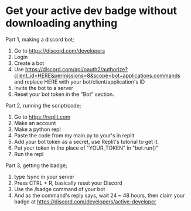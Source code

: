 # Get your active dev badge without downloading anything

Part 1, making a discord bot;
1. Go to https://discord.com/developers
2. Login
3. Create a bot
4. Use https://discord.com/api/oauth2/authorize?client_id=HERE&permissions=8&scope=bot+applications.commands and replace HERE with your bot/client/application's ID
5. Invite the bot to a server
6. Reset your bot token in the "Bot" section.

Part 2, running the script/code;
1. Go to https://replit.com
2. Make an account
3. Make a python repl
4. Paste the code from my main.py to your's in replit
5. Add your bot token as a secret, use Replit's tutorial to get it.
6. Put your token in the place of "YOUR_TOKEN" in "bot.run()"
7. Run the repl

Part 3, getting the badge;
1. type !sync in your server
2. Press CTRL + R, basically reset your Discord
3. Use the /badge command of your bot
4. And as the command's reply says, wait 24 ~ 48 hours, then claim your badge at https://discord.com/developers/active-developer